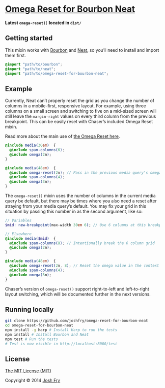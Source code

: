 # [Omega Reset for Bourbon Neat](http://joshfry.me/notes/omega-reset-for-bourbon-neat/)

**Latest `omega-reset()` located in `dist/`**

## Getting started

This mixin works with [Bourbon](http://bourbon.io) and [Neat](http://neat.bourbon.io), so you’ll need to install and import them first.

```scss
@import "path/to/bourbon";
@import "path/to/neat";
@import "path/to/omega-reset-for-bourbon-neat";
```

## Example

Currently, Neat can’t properly reset the grid as you change the number of columns in a mobile-first, responsive layout. For example, using three columns on a small screen and switching to five on a mid-sized screen will still leave the `margin-right` values on every third column from the previous breakpoint. This can be easily reset with Chaser’s included Omega Reset mixin.

Read more about the main use of [the Omega Reset here](http://joshfry.me/notes/omega-reset-for-bourbon-neat).

```scss
@include media(30em)  {
  @include span-columns(6);
  @include omega(2n);
}

@include media(48em)  {
  @include omega-reset(2n); // Pass in the previous media query's omega() argument to reset it
  @include span-columns(4);
  @include omega(3n);
}
```

The `omega-reset()` mixin uses the number of columns in the current media query be default, but there may be times where you also need a reset after straying from your media query’s default. You may fix your grid in this situation by passing this number in as the second argument, like so:

```scss
// Variables
$mid: new-breakpoint(max-width 30em 6); // Use 6 columns at this breakpoint

// Elsewhere
@include media($mid)  {
  @include span-columns(8); // Intentionally break the 6 column grid
  @include omega(2n);
}

@include media(48em)  {
  @include omega-reset(2n, 8); // Reset the omega value in the context of 8, rather than 6
  @include span-columns(4);
  @include omega(3n);
}
```

Chaser’s version of `omega-reset()` support right-to-left and left-to-right layout switching, which will be documented further in the next versions.

## Running locally

```bash
git clone https://github.com/joshfry/omega-reset-for-bourbon-neat
cd omega-reset-for-bourbon-neat
npm install -g harp # Install Harp to run the tests
npm install # Install Bourbon and Neat
npm test # Run the tests
# Test is now visible in http://localhost:8000/test
```

## License

[The MIT License (MIT)](LICENSE.md)

Copyright © 2014 [Josh Fry](http://joshfry.me)
